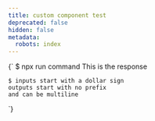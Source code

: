 ```yaml
---
title: custom component test
deprecated: false
hidden: false
metadata:
  robots: index
---
```

<PostmanRunButton collectionId="123456-abcd-efgh-ijkl" collectionUrl="entityId=123456-abcd-efgh-ijkl&entityType=collection&workspaceId=abcdef-1234-5678" />

<Banner isInline={true} message="component marketplace test" color="#118cfd" textColor="#ffffff" fontSize="14px" fontWeight="bold" />

<Terminal>
  {`
    $ npx run command
    This is the response

    $ inputs start with a dollar sign
    outputs start with no prefix
    and can be multiline
  `}
</Terminal>

<br />
